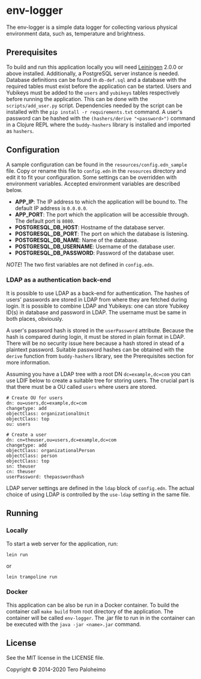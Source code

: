 env-logger
=======

The env-logger is a simple data logger for collecting various physical
environment data, such as, temperature and brightness.

## Prerequisites

To build and run this application locally you will need [Leiningen][] 2.0.0 or
above installed. Additionally, a PostgreSQL server instance
is needed. Database definitions can be found in `db-def.sql` and
a database with the required tables must exist before the application
can be started. Users and Yubikeys must be added to the `users` and `yubikeys`
tables respectively before running the application. This can be done
with the `scripts/add_user.py` script. Dependencies needed by the script can be installed
with the `pip install -r requirements.txt` command. A user's password can be
hashed with the `(hashers/derive "<password>")` command in a Clojure REPL where
the `buddy-hashers` library is installed and imported as `hashers`.

[leiningen]: https://github.com/technomancy/leiningen

## Configuration

A sample configuration can be found in the `resources/config.edn_sample` file.
Copy or rename this file to `config.edn` in the `resources` directory and edit
it to fit your configuration. Some settings can be overridden with environment
variables. Accepted environment variables are described below.
* __APP_IP__: The IP address to which the application will be bound to. The
default IP address is `0.0.0.0`.
* __APP_PORT__: The port which the application will be accessible through.
The default port is `8080`.
* __POSTGRESQL_DB_HOST__: Hostname of the database server.
* __POSTGRESQL_DB_PORT__: The port on which the database is listening.
* __POSTGRESQL_DB_NAME__: Name of the database.
* __POSTGRESQL_DB_USERNAME__: Username of the database user.
* __POSTGRESQL_DB_PASSWORD__: Password of the database user.

_NOTE_! The two first variables are not defined in `config.edn`.

### LDAP as a authentication back-end
It is possible to use LDAP as a back-end for authentication. The hashes of users'
passwords are stored in LDAP from where they are fetched during login. It is
possible to combine LDAP and Yubikeys: one can store Yubikey ID(s) in database
and password in LDAP. The username must be same in both places, obviously.

A user's password hash is stored in the `userPassword` attribute. Because the hash
is compared during login, it must be stored in plain format in LDAP. There will
be no security issue here because a hash stored in stead of a plaintext password.
Suitable password hashes can be obtained with the `derive` function from
`buddy-hashers` library, see the Prerequisites section for more information.

Assuming you have a LDAP tree with a root DN `dc=example,dc=com` you can use
LDIF below to create a suitable tree for storing users. The crucial part is that
there must be a OU called `users` where users are stored.

```
# Create OU for users
dn: ou=users,dc=example,dc=com
changetype: add
objectClass: organizationalUnit
objectClass: top
ou: users

# Create a user
dn: cn=theuser,ou=users,dc=example,dc=com
changetype: add
objectClass: organizationalPerson
objectClass: person
objectClass: top
sn: theuser
cn: theuser
userPassword: thepasswordhash
```

LDAP server settings are defined in the `ldap` block of `config.edn`. The actual
choice of using LDAP is controlled by the `use-ldap` setting in the same file.

## Running
### Locally
To start a web server for the application, run:

    lein run

or

    lein trampoline run

### Docker

This application can be also be run in a Docker container. To build the
container call `make build` from root directory of the application.
The container will be called `env-logger`. The .jar file to run in in the
container can be executed with the `java -jar <name>.jar` command.

## License

See the MIT license in the LICENSE file.

Copyright © 2014-2020 Tero Paloheimo
